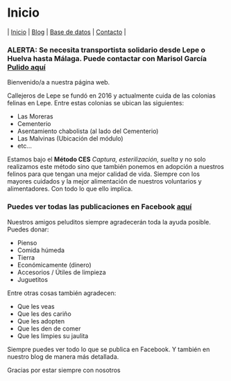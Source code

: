 # Inicio

| [Inicio](https://beta.callejerosdelepe.org/) | [Blog](https://beta.callejerosdelepe.org/blog) | [Base de datos](https://beta.callejerosdelepe.org/database) | [Contacto](https://beta.callejerosdelepe.org/contact) |

### ALERTA: Se necesita transportista solidario desde Lepe o Huelva hasta Málaga. Puede contactar con Marisol García [Pulido aquí](tel:636362003)

Bienvenido/a a nuestra página web.

Callejeros de Lepe se fundó en 2016 y actualmente cuida de las colonias felinas en Lepe. Entre estas colonias se ubican las siguientes:

 - Las Moreras
 - Cementerio
 - Asentamiento chabolista (al lado del Cementerio)
 - Las Malvinas (Ubicación del módulo)
 - etc...

Estamos bajo el **Método CES** *Captura, esterilización, suelta* y no solo realizamos este método sino que también ponemos en adopción a nuestros felinos para que tengan una mejor calidad de vida. Siempre con los mayores cuidados y la mejor alimentación de nuestros voluntarios y alimentadores. Con todo lo que ello implica.

### Puedes ver todas las publicaciones en Facebook [aquí](https://www.facebook.com/callejerosdelepe)

Nuestros amigos peluditos siempre agradecerán toda la ayuda posible. Puedes donar:

 - Pienso
 - Comida húmeda
 - Tierra
 - Económicamente (dinero)
 - Accesorios / Útiles de limpieza
 - Juguetitos

Entre otras cosas también agradecen:

 - Que les veas
 - Que les des cariño
 - Que les adopten
 - Que les den de comer
 - Que les limpies su jaulita 

Siempre puedes ver todo lo que se publica en Facebook. Y también en nuestro blog de manera más detallada. 

Gracias por estar siempre con nosotros
